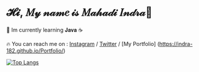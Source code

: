 # 𝓗𝓲, 𝑀𝓎 𝓃𝒶𝓂𝑒 𝒾𝓈 𝑀𝒶𝒽𝒶𝒹𝒾 𝐼𝓃𝒹𝓇𝒶👋

🌟 Im currently learning 𝐉𝐚𝐯𝐚 ☕

🔥 You can reach me on :  [Instagram](https://www.instagram.com/mahadindra/) / [Twitter](https://www.twitter.com/vvxmz_/) / [My Portfolio] (https://indra-182.github.io/Portfolio/)

[![Top Langs](https://github-readme-stats.vercel.app/api/top-langs/?username=indra-182&layout=compact&theme=react)](https://github.com/indra-182/)

